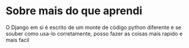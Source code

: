 # Sobre mais do que aprendi

O Django em si é escrito de um monte de código python diferente e se souber como usa-lo corretamente,
posso fazer as coisas mais rapido e mais facil